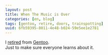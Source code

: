 ```yaml
---
layout: post
title: When The Music is Over
categories: [en, blog]
tags: [gentoo, retire, doors, trainspotting]
uuid: 6fb59395-8011-4e48-b024-59e5ee1e2781
---
```


I [retired](http://archives.gentoo.org/gentoo-dev/msg_1a33ec08ead9789511e43438974a5596.xml)
from [Gentoo](http://www.gentoo.org).  
Just to make sure everyone learns about it.
